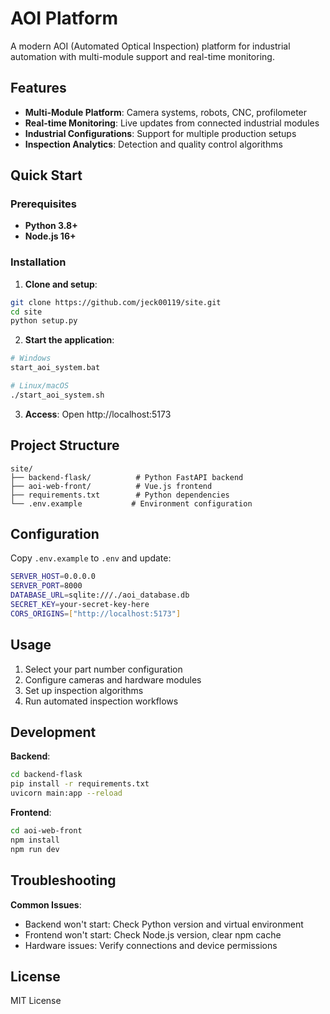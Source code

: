 # AOI Platform

A modern AOI (Automated Optical Inspection) platform for industrial automation with multi-module support and real-time monitoring.

## Features

- **Multi-Module Platform**: Camera systems, robots, CNC, profilometer
- **Real-time Monitoring**: Live updates from connected industrial modules  
- **Industrial Configurations**: Support for multiple production setups
- **Inspection Analytics**: Detection and quality control algorithms

## Quick Start

### Prerequisites

- **Python 3.8+**
- **Node.js 16+**

### Installation

1. **Clone and setup**:
```bash
git clone https://github.com/jeck00119/site.git
cd site
python setup.py
```

2. **Start the application**:
```bash
# Windows
start_aoi_system.bat

# Linux/macOS  
./start_aoi_system.sh
```

3. **Access**: Open http://localhost:5173

## Project Structure

```
site/
├── backend-flask/          # Python FastAPI backend
├── aoi-web-front/          # Vue.js frontend
├── requirements.txt        # Python dependencies
└── .env.example           # Environment configuration
```

## Configuration

Copy `.env.example` to `.env` and update:

```bash
SERVER_HOST=0.0.0.0
SERVER_PORT=8000
DATABASE_URL=sqlite:///./aoi_database.db
SECRET_KEY=your-secret-key-here
CORS_ORIGINS=["http://localhost:5173"]
```

## Usage

1. Select your part number configuration
2. Configure cameras and hardware modules
3. Set up inspection algorithms
4. Run automated inspection workflows

## Development

**Backend**:
```bash
cd backend-flask
pip install -r requirements.txt
uvicorn main:app --reload
```

**Frontend**:
```bash
cd aoi-web-front
npm install
npm run dev
```

## Troubleshooting

**Common Issues**:
- Backend won't start: Check Python version and virtual environment
- Frontend won't start: Check Node.js version, clear npm cache
- Hardware issues: Verify connections and device permissions

## License

MIT License

